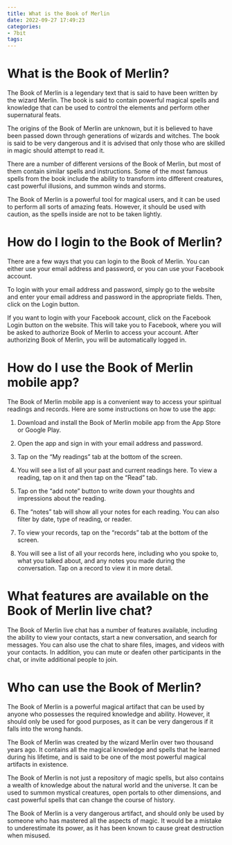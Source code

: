 ```yaml
---
title: What is the Book of Merlin
date: 2022-09-27 17:49:23
categories:
- 7bit
tags:
---
```



#  What is the Book of Merlin?

The Book of Merlin is a legendary text that is said to have been written by the wizard Merlin. The book is said to contain powerful magical spells and knowledge that can be used to control the elements and perform other supernatural feats.

The origins of the Book of Merlin are unknown, but it is believed to have been passed down through generations of wizards and witches. The book is said to be very dangerous and it is advised that only those who are skilled in magic should attempt to read it.

There are a number of different versions of the Book of Merlin, but most of them contain similar spells and instructions. Some of the most famous spells from the book include the ability to transform into different creatures, cast powerful illusions, and summon winds and storms.

The Book of Merlin is a powerful tool for magical users, and it can be used to perform all sorts of amazing feats. However, it should be used with caution, as the spells inside are not to be taken lightly.

#  How do I login to the Book of Merlin?

There are a few ways that you can login to the Book of Merlin. You can either use your email address and password, or you can use your Facebook account.

To login with your email address and password, simply go to the website and enter your email address and password in the appropriate fields. Then, click on the Login button.

If you want to login with your Facebook account, click on the Facebook Login button on the website. This will take you to Facebook, where you will be asked to authorize Book of Merlin to access your account. After authorizing Book of Merlin, you will be automatically logged in.

#  How do I use the Book of Merlin mobile app?

The Book of Merlin mobile app is a convenient way to access your spiritual readings and records. Here are some instructions on how to use the app:

1. Download and install the Book of Merlin mobile app from the App Store or Google Play.

2. Open the app and sign in with your email address and password.

3. Tap on the “My readings” tab at the bottom of the screen.

4. You will see a list of all your past and current readings here. To view a reading, tap on it and then tap on the “Read” tab.

5. Tap on the “add note” button to write down your thoughts and impressions about the reading.

6. The “notes” tab will show all your notes for each reading. You can also filter by date, type of reading, or reader.

7. To view your records, tap on the “records” tab at the bottom of the screen.

8. You will see a list of all your records here, including who you spoke to, what you talked about, and any notes you made during the conversation. Tap on a record to view it in more detail.

#  What features are available on the Book of Merlin live chat?

The Book of Merlin live chat has a number of features available, including the ability to view your contacts, start a new conversation, and search for messages. You can also use the chat to share files, images, and videos with your contacts. In addition, you can mute or deafen other participants in the chat, or invite additional people to join.

#  Who can use the Book of Merlin?

The Book of Merlin is a powerful magical artifact that can be used by anyone who possesses the required knowledge and ability. However, it should only be used for good purposes, as it can be very dangerous if it falls into the wrong hands.

The Book of Merlin was created by the wizard Merlin over two thousand years ago. It contains all the magical knowledge and spells that he learned during his lifetime, and is said to be one of the most powerful magical artifacts in existence.

The Book of Merlin is not just a repository of magic spells, but also contains a wealth of knowledge about the natural world and the universe. It can be used to summon mystical creatures, open portals to other dimensions, and cast powerful spells that can change the course of history.

The Book of Merlin is a very dangerous artifact, and should only be used by someone who has mastered all the aspects of magic. It would be a mistake to underestimate its power, as it has been known to cause great destruction when misused.